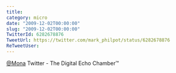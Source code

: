 ```yaml
---
title: 
category: micro
date: "2009-12-02T00:00:00"
slug: "2009-12-02T00:00:00"
TwitterId: 6282678876
TweetUrl: https://twitter.com/mark_philpot/status/6282678876
ReTweetUser: 
---
```


[@Mona](https://twitter.com/Mona) Twitter - The Digital Echo Chamber™